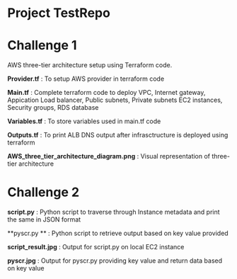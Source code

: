 # Project TestRepo

# Challenge 1

AWS three-tier architecture setup using Terraform code. 

**Provider.tf** : To setup AWS provider in terraform code

**Main.tf** : Complete terraform code to deploy VPC, Internet gateway, Appication Load balancer, Public subnets, Private subnets EC2 instances, Security groups, RDS database

**Variables.tf** : To store variables used in main.tf code

**Outputs.tf** : To print ALB DNS output after infrasctructure is deployed using terraform

**AWS_three_tier_architecture_diagram.png** : Visual representation of three-tier architecture


# Challenge 2

**script.py** : Python script to traverse through Instance metadata and print the same in JSON format

**pyscr.py ** : Python script to retrieve output based on key value provided

**script_result.jpg** : Output for script.py on local EC2 instance

**pyscr.jpg** : Output for pyscr.py providing key value and return data based on key value
